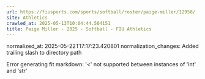 ```yaml
---
url: https://fiusports.com/sports/softball/roster/paige-miller/12958/
site: Athletics
crawled_at: 2025-05-13T10:04:44.504151
title: Paige Miller - 2025 - Softball - FIU Athletics
---
```

normalized_at: 2025-05-22T17:17:23.420801
normalization_changes: Added trailing slash to directory path

Error generating fit markdown: '<' not supported between instances of 'int' and 'str'